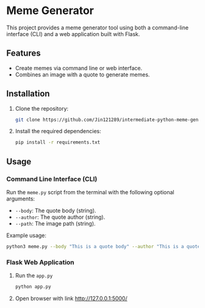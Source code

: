 # Meme Generator

This project provides a meme generator tool using both a command-line interface (CLI) and a web application built with Flask.

## Features

- Create memes via command line or web interface.
- Combines an image with a quote to generate memes.

## Installation

1. Clone the repository:

    ```bash
    git clone https://github.com/Jin121289/intermediate-python-meme-generator.git
    ```

2. Install the required dependencies:

    ```bash
    pip install -r requirements.txt
    ```

## Usage

### Command Line Interface (CLI)

Run the `meme.py` script from the terminal with the following optional arguments:

- `--body`: The quote body (string).
- `--author`: The quote author (string).
- `--path`: The image path (string).

Example usage:

```bash
python3 meme.py --body "This is a quote body" --author "This is a quote author" --path "image.jpg"
```

### Flask Web Application
1. Run the `app.py`
    ```bash
    python app.py
    ```

2. Open browser with link http://127.0.0.1:5000/
